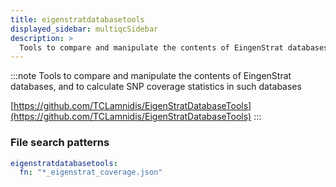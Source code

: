 ```yaml
---
title: eigenstratdatabasetools
displayed_sidebar: multiqcSidebar
description: >
  Tools to compare and manipulate the contents of EingenStrat databases, and to calculate SNP coverage statistics in such databases
---
```


<!--
~~~~~ DO NOT EDIT ~~~~~
This file is autogenerated from the MultiQC module python docstring.
Do not edit the markdown, it will be overwritten.

File path for the source of this content: multiqc/modules/eigenstratdatabasetools/eigenstratdatabasetools.py
~~~~~~~~~~~~~~~~~~~~~~~
-->

:::note
Tools to compare and manipulate the contents of EingenStrat databases, and to calculate SNP coverage statistics in such databases

[https://github.com/TCLamnidis/EigenStratDatabaseTools](https://github.com/TCLamnidis/EigenStratDatabaseTools)
:::

### File search patterns

```yaml
eigenstratdatabasetools:
  fn: "*_eigenstrat_coverage.json"
```
